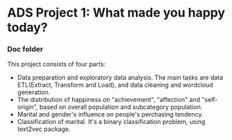 # ADS Project 1: What made you happy today?
### Doc folder

This project consists of four parts:

+ Data preparation and exploratory data analysis. The main tasks are data ETL(Extract, Transform and Load), and data cleaning and wordcloud generation.
+ The distribution of happiness on "achievement", "affection" and "self-origin", based on overall population and subcategory population.
+ Marital and gender's influence on people's perchasing tendency.
+ Classification of marital. It's a binary classification problem, using text2vec package.